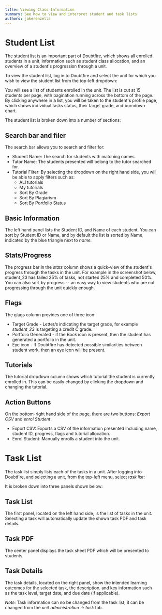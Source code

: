 ```yaml
---
title: Viewing Class Information
summary: See how to view and interpret student and task lists
authors: jakerenzella
---
```


# Student List

The student list is an important part of Doubtfire, which shows all enrolled students in a unit, information such as
student class allocation, and an overview of a student's progression through a unit.

To view the student list, log in to Doubtfire and select the unit for which you wish to view the student list from the
top-left dropdown:

<!-- TODO: <img alt="Student List" src="/images/articles/students/student-list/student-lists.png" style="width: 700px; display:block; margin: 0 auto;"></img> -->

You will see a list of students enrolled in the unit. The list is cut at 15 students per page, with pagination running
across the bottom of the page. By clicking anywhere in a list, you will be taken to the student's profile page, which
shows individual tasks status, their target grade, and burndown chart.

The student list is broken down into a number of sections:

<!-- TODO: <img alt="Student List" src="/images/articles/students/student-list/list.png" style="width: 700px; display:block; margin: 0 auto;"></img> -->

## Search bar and filer

The search bar allows you to search and filter for:

- Student Name: The search for students with matching names.
- Tutor Name: The students presented will belong to the tutor searched for.
- Tutorial Filter: By selecting the dropdown on the right hand side, you will be able to apply filters such as:
  - ALl tutorials
  - My tutorials
  - Sort By Grade
  - Sort By Plagiarism
  - Sort By Portfolio Status

## Basic Information

The left hand panel lists the Student ID, and Name of each student. You can sort by Student ID or Name, and by default
the list is sorted by Name, indicated by the blue triangle next to _name_.

## Stats/Progress

The progress bar in the _stats_ column shows a quick-view of the student's progress through the tasks in the unit. For
example in the screenshot below, student_23 has failed 25% of tasks, not started 25% and completed 50%. You can also
sort by progress -- an easy way to view students who are not progressing through the unit quickly enough.

<!-- TODO: <img alt="Progress" src="/images/articles/students/student-list/progress-chart.png" style="width: 700px; display:block; margin: 0 auto;"></img> -->

## Flags

The glags column provides one of three icon:

- Target Grade - Letter/s indicating the target grade, for example _student_23_ is targeting a credit _C_ grade.
- Portfolio Generated - if the Book icon is present, then the student has generated a portfolio in the unit.
- Eye icon - If Doubtfire has detected possible similarities between student work, then an eye icon will be present.

## Tutorials

The tutorial dropdown column shows which tutorial the student is currently enrolled in. This can be easily changed by
clicking the dropdown and changing the tutorial.

## Action Buttons

On the bottom-right hand side of the page, there are two buttons: _Export CSV_ and _enrol Student_.

- Export CSV: Exports a CSV of the information presented including name, student ID, progress, flags and tutorial
  allocation.
- Enrol Student: Manually enrolls a student into the unit.

# Task List

The task list simply lists each of the tasks in a unit. After logging into Doubtfire, and selecting a unit, from the
top-left menu, select _task list_:

<!-- TODO: <img alt="Task List Select" src="/images/articles/students/student-list/task-list.png" style="width: 700px; display:block; margin: 0 auto;"></img> -->

It is broken down into three panels shown below:

<!-- TODO: <img alt="Task List" src="/images/articles/students/student-list/task-list2.png" style="width: 700px; display:block; margin: 0 auto;"></img> -->

## Task List

The first panel, located on the left hand side, is the list of tasks in the unit. Selecting a task will automatically
update the shown task PDF and task details.

## Task PDF

The center panel displays the task sheet PDF which will be presented to students.

## Task Details

The task details, located on the right panel, show the intended learning outcomes for the selected task, the
description, and key information such as the task level, target date, and due date (if applicable).

_Note:_ Task information can no be changed from the task list, it can be changed from the _unit administration_ ->
_task_ tab.

